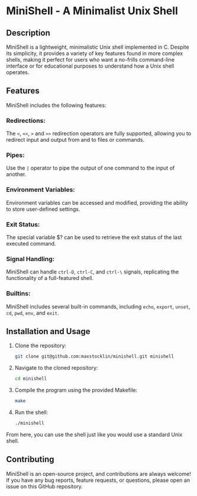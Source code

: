 # MiniShell - A Minimalist Unix Shell

## Description

MiniShell is a lightweight, minimalistic Unix shell implemented in C. Despite its simplicity, it provides a variety of key features found in more complex shells, making it perfect for users who want a no-frills command-line interface or for educational purposes to understand how a Unix shell operates.

## Features
MiniShell includes the following features:

### Redirections: 
The ```<```, ```<<```, ```>``` and ```>>``` redirection operators are fully supported, allowing you to redirect input and output from and to files or commands.

### Pipes: 
Use the ```|``` operator to pipe the output of one command to the input of another.

### Environment Variables: 
Environment variables can be accessed and modified, providing the ability to store user-defined settings.

### Exit Status: 
The special variable $? can be used to retrieve the exit status of the last executed command.

### Signal Handling: 
MiniShell can handle ```ctrl-D```, ```ctrl-C```, and ```ctrl-\``` signals, replicating the functionality of a full-featured shell.

### Builtins: 
MiniShell includes several built-in commands, including ```echo```, ```export```, ```unset```, ```cd```, ```pwd```, ```env```, and ```exit```.

## Installation and Usage

1. Clone the repository:
    ```bash
    git clone git@github.com:maxstocklin/minishell.git minishell
    ```

2. Navigate to the cloned repository:
    ```bash
    cd minishell
    ```

3. Compile the program using the provided Makefile:
    ```bash
    make
    ```
    
4. Run the shell:
    ```bash
    ./minishell
    ```

From here, you can use the shell just like you would use a standard Unix shell.

## Contributing

MiniShell is an open-source project, and contributions are always welcome! If you have any bug reports, feature requests, or questions, please open an issue on this GitHub repository.


